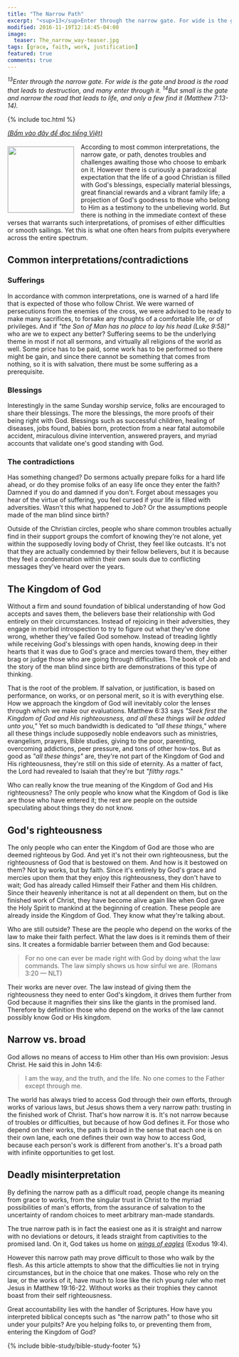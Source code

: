 ```yaml
---
title: "The Narrow Path"
excerpt: "<sup>13</sup>Enter through the narrow gate. For wide is the gate and broad is the road that leads to destruction, and many enter through it. <sup>14</sup>But small is the gate and narrow the road that leads to life, and only a few find it (Matthew 7:13-14)."
modified: 2016-11-19T12:14:45-04:00
image: 
  teaser: The_narrow_way-teaser.jpg
tags: [grace, faith, work, justification]
featured: true
comments: true
---
```


<em><sup>13</sup>Enter through the narrow gate. For wide is the gate and broad is the road that leads to destruction, and many enter through it. <sup>14</sup>But small is the gate and narrow the road that leads to life, and only a few find it (Matthew 7:13-14).</em>

{% include toc.html %}

<a href="{{ site.url }}{% post_url 2016-12-20-Duong-Hep %}"><em>(Bấm vào đây để đọc tiếng Việt)</em></a>

<img alt src="{{ site.url }}/assets/images/The_narrow_way-teaser.jpg" style="border: 1px solid #cccccc; margin: 7px 15px 0px 0px; max-width: 100%; height: 148px; padding: 0px; float: left;">
According to most common interpretations, the narrow gate, or path, denotes troubles and challenges awaiting those who choose to embark on it. However there is curiously a paradoxical expectation that the life of a good Christian is filled with God's blessings, especially material blessings, great financial rewards and a vibrant family life; a projection of God's goodness to those who belong to Him as a testimony to the unbelieving world. But there is nothing in the immediate context of these verses that warrants such interpretations, of promises of either difficulties or smooth sailings. Yet this is what one often hears from pulpits everywhere across the entire spectrum.

## Common interpretations/contradictions

### Sufferings

In accordance with common interpretations, one is warned of a hard life that is expected of those who follow Christ. We were warned of persecutions from the enemies of the cross, we were advised to be ready to make many sacrifices, to forsake any thoughts of a comfortable life, or of privileges. And if <em>"the Son of Man has no place to lay his head (Luke 9:58)"</em> who are we to expect any better? Suffering seems to be the underlying theme in most if not all sermons, and virtually all religions of the world as well. Some price has to be paid, some work has to be performed so there might be gain, and since there cannot be something that comes from nothing, so it is with salvation, there must be some suffering as a prerequisite.

### Blessings

Interestingly in the same Sunday worship service, folks are encouraged to share their blessings. The more the blessings, the more proofs of their being right with God. Blessings such as successful children, healing of diseases, jobs found, babies born, protection from a near fatal automobile accident, miraculous divine intervention, answered prayers, and myriad accounts that validate one's good standing with God.

### The contradictions

Has something changed? Do sermons actually prepare folks for a hard life ahead, or do they promise folks of an easy life once they enter the faith? Damned if you do and damned if you don't. Forget about messages you hear of the virtue of suffering, you feel cursed if your life is filled with adversities. Wasn't this what happened to Job? Or the assumptions people made of the man blind since birth?

Outside of the Christian circles, people who share common troubles actually find in their support groups the comfort of knowing they're not alone, yet within the supposedly loving body of Christ, they feel like outcasts. It's not that they are actually condemned by their fellow believers, but it is because they feel a condemnation within their own souls due to conflicting messages they've heard over the years.

## The Kingdom of God

Without a firm and sound foundation of biblical understanding of how God accepts and saves them, the believers base their relationship with God entirely on their circumstances. Instead of rejoicing in their adversities, they engage in morbid introspection to try to figure out what they've done wrong, whether they've failed God somehow. Instead of treading lightly while receiving God's blessings with open hands, knowing deep in their hearts that it was due to God's grace and mercies toward them, they either brag or judge those who are going through difficulties. The book of Job and the story of the man blind since birth are demonstrations of this type of thinking.

That is the root of the problem. If salvation, or justification, is based on performance, on works, or on personal merit, so it is with everything else. How we approach the kingdom of God will inevitably color the lenses through which we make our evaluations. Matthew 6:33 says <em>"Seek first the Kingdom of God and His righteousness, and all these things will be added unto you,"</em> Yet so much bandwidth is dedicated to <em>"all these things,"</em> where all these things include supposedly noble endeavors such as ministries, evangelism, prayers, Bible studies, giving to the poor, parenting, overcoming addictions, peer pressure, and tons of other how-tos. But as good as <em>"all these things"</em> are, they're not part of the Kingdom of God and His righteousness, they're still on this side of eternity. As a matter of fact, the Lord had revealed to Isaiah that they're but <em>"filthy rags."</em>

Who can really know the true meaning of the Kingdom of God and His righteousness? The only people who know what the Kingdom of God is like are those who have entered it; the rest are people on the outside speculating about things they do not know.

## God's righteousness

The only people who can enter the Kingdom of God are those who are deemed righteous by God. And yet it's not their own righteousness, but the righteousness of God that is bestowed on them. And how is it bestowed on them? Not by works, but by faith. Since it's entirely by God's grace and mercies upon them that they enjoy this righteousness, they don't have to wait; God has already called Himself their Father and them His children. Since their heavenly inheritance is not at all dependent on them, but on the finished work of Christ, they have become alive again like when God gave the Holy Spirit to mankind at the beginning of creation. These people are already inside the Kingdom of God. They know what they're talking about.

Who are still outside? These are the people who depend on the works of the law to make their faith perfect. What the law does is it reminds them of their sins. It creates a formidable barrier between them and God because:

> For no one can ever be made right with God by doing what the law commands. The law simply shows us how sinful we are.
(Romans 3:20 &mdash; NLT)

Their works are never over. The law instead of giving them the righteousness they need to enter God's kingdom, it drives them further from God because it magnifies their sins like the giants in the promised land. Therefore by definition those who depend on the works of the law cannot possibly know God or His kingdom.

## Narrow vs. broad

God allows no means of access to Him other than His own provision: Jesus Christ. He said this in John 14:6:

> I am the way, and the truth, and the life. No one comes to the Father except through me.

The world has always tried to access God through their own efforts, through works of various laws, but Jesus shows them a very narrow path: trusting in the finished work of Christ. That's how narrow it is. It's not narrow because of troubles or difficulties, but because of how God defines it. For those who depend on their works, the path is broad in the sense that each one is on their own lane, each one defines their own way how to access God, because each person's work is different from another's. It's a broad path with infinite opportunities to get lost.

## Deadly misinterpretation

By defining the narrow path as a difficult road, people change its meaning from grace to works, from the singular trust in Christ to the myriad possibilities of man's efforts, from the assurance of salvation to the uncertainty of random choices to meet arbitrary man-made standards.

The true narrow path is in fact the easiest one as it is straight and narrow with no deviations or detours, it leads straight from captivities to the promised land. On it, God takes us home on <a href="{{ site.url }}{% post_url 2016-11-01-Exodus-19-04-25 %}"><em>wings of eagles</em></a> (Exodus 19:4).

However this narrow path may prove difficult to those who walk by the flesh. As this article attempts to show that the difficulties lie not in trying circumstances, but in the choice that one makes. Those who rely on the law, or the works of it, have much to lose like the rich young ruler who met Jesus in Matthew 19:16-22. Without works as their trophies they cannot boast from their self righteousness.

Great accountability lies with the handler of Scriptures. How have you interpreted biblical concepts such as "the narrow path" to those who sit under your pulpits? Are you helping folks to, or preventing them from, entering the Kingdom of God?

{% include bible-study/bible-study-footer %}
